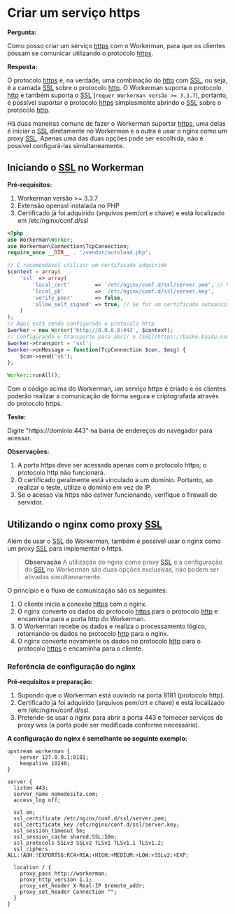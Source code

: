 # Criar um serviço https

**Pergunta:**

Como posso criar um serviço [https](https://baike.baidu.com/item/https) com o Workerman, para que os clientes possam se comunicar utilizando o protocolo [https](https://baike.baidu.com/item/https).

**Resposta:**

O protocolo [https](https://baike.baidu.com/item/https) é, na verdade, uma combinação do [http](https://baike.baidu.com/item/http) com [SSL](https://baike.baidu.com/item/ssl), ou seja, é a camada [SSL](https://baike.baidu.com/item/ssl) sobre o protocolo [http](https://baike.baidu.com/item/http). O Workerman suporta o protocolo [http](https://baike.baidu.com/item/http) e também suporta o [SSL](https://baike.baidu.com/item/ssl) (```requer Workerman versão >= 3.3.7```), portanto, é possível suportar o protocolo [https](https://baike.baidu.com/item/https) simplesmente abrindo o [SSL](https://baike.baidu.com/item/ssl) sobre o protocolo [http](https://baike.baidu.com/item/http).

Há duas maneiras comuns de fazer o Workerman suportar [https](https://baike.baidu.com/item/https), uma delas é iniciar o [SSL](https://baike.baidu.com/item/ssl) diretamente no Workerman e a outra é usar o nginx como um proxy [SSL](https://baike.baidu.com/item/ssl). Apenas uma das duas opções pode ser escolhida, não é possível configurá-las simultaneamente.

## Iniciando o [SSL](https://baike.baidu.com/item/ssl) no Workerman

**Pré-requisitos:**

1. Workerman versão >= 3.3.7
2. Extensão openssl instalada no PHP
3. Certificado já foi adquirido (arquivos pem/crt e chave) e está localizado em /etc/nginx/conf.d/ssl

```php
<?php
use Workerman\Worker;
use Workerman\Connection\TcpConnection;
require_once __DIR__ . '/vendor/autoload.php';

// É recomendável utilizar um certificado adquirido
$context = array(
    'ssl' => array(
        'local_cert'        => '/etc/nginx/conf.d/ssl/server.pem', // Pode ser também um arquivo crt
        'local_pk'          => '/etc/nginx/conf.d/ssl/server.key',
        'verify_peer'       => false,
        'allow_self_signed' => true, // Se for um certificado autoassinado, é necessário ativar esta opção
    )
);
// Aqui está sendo configurado o protocolo http
$worker = new Worker('http://0.0.0.0:443', $context);
// Configurando o transporte para abrir o [SSL](https://baike.baidu.com/item/ssl), transformando em http+SSL, ou seja, https
$worker->transport = 'ssl';
$worker->onMessage = function(TcpConnection $con, $msg) {
    $con->send('ok');
};

Worker::runAll();
```

Com o código acima do Workerman, um serviço https é criado e os clientes poderão realizar a comunicação de forma segura e criptografada através do protocolo https.

**Teste:**

Digite "https://domínio:443" na barra de endereços do navegador para acessar.

**Observações:**

1. A porta https deve ser acessada apenas com o protocolo https; o protocolo http não funcionará.
2. O certificado geralmente está vinculado a um domínio. Portanto, ao realizar o teste, utilize o domínio em vez do IP.
3. Se o acesso via https não estiver funcionando, verifique o firewall do servidor.

## Utilizando o nginx como proxy [SSL](https://baike.baidu.com/item/ssl)

Além de usar o [SSL](https://baike.baidu.com/item/ssl) do Workerman, também é possível usar o nginx como um proxy [SSL](https://baike.baidu.com/item/ssl) para implementar o https.

> **Observação**
> A utilização do nginx como proxy [SSL](https://baike.baidu.com/item/ssl) e a configuração do [SSL](https://baike.baidu.com/item/ssl) no Workerman são duas opções exclusivas, não podem ser ativadas simultaneamente.

O princípio e o fluxo de comunicação são os seguintes:

1. O cliente inicia a conexão [https](https://baike.baidu.com/item/https) com o nginx.
2. O nginx converte os dados do protocolo [https](https://baike.baidu.com/item/https) para o protocolo [http](https://baike.baidu.com/item/http) e encaminha para a porta http do Workerman.
3. O Workerman recebe os dados e realiza o processamento lógico, retornando os dados no protocolo [http](https://baike.baidu.com/item/http) para o nginx.
4. O nginx converte novamente os dados no protocolo [http](https://baike.baidu.com/item/http) para o protocolo [https](https://baike.baidu.com/item/https) e encaminha para o cliente.

### Referência de configuração do nginx

**Pré-requisitos e preparação:**

1. Supondo que o Workerman está ouvindo na porta 8181 (protocolo http).
2. Certificado já foi adquirido (arquivos pem/crt e chave) e está localizado em /etc/nginx/conf.d/ssl.
3. Pretende-se usar o nginx para abrir a porta 443 e fornecer serviços de proxy wss (a porta pode ser modificada conforme necessário).

**A configuração do nginx é semelhante ao seguinte exemplo:**

```nginx
upstream workerman {
    server 127.0.0.1:8181;
    keepalive 10240;
}

server {
  listen 443;
  server_name nomedosite.com;
  access_log off;

  ssl on;
  ssl_certificate /etc/nginx/conf.d/ssl/server.pem;
  ssl_certificate_key /etc/nginx/conf.d/ssl/server.key;
  ssl_session_timeout 5m;
  ssl_session_cache shared:SSL:50m;
  ssl_protocols SSLv3 SSLv2 TLSv1 TLSv1.1 TLSv1.2;
  ssl_ciphers ALL:!ADH:!EXPORT56:RC4+RSA:+HIGH:+MEDIUM:+LOW:+SSLv2:+EXP;

  location / {
    proxy_pass http://workerman;
    proxy_http_version 1.1;
    proxy_set_header X-Real-IP $remote_addr;
    proxy_set_header Connection "";
  }
}
```

